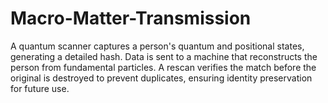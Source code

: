 # Macro-Matter-Transmission
A quantum scanner captures a person's quantum and positional states, generating a detailed hash. Data is sent to a machine that reconstructs the person from fundamental particles. A rescan verifies the match before the original is destroyed to prevent duplicates, ensuring identity preservation for future use.
